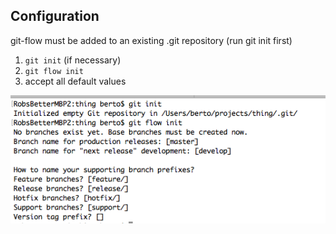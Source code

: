 ## Configuration

git-flow must be added to an existing .git repository (run git init first)

1. `git init` (if necessary)
2. `git flow init`
3. accept all default values

![git flow init](/resources/images/git-flow-init.png "git flow init")
